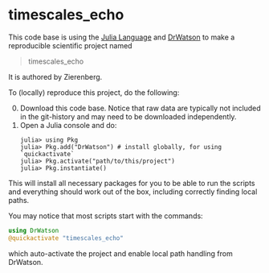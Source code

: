 # timescales_echo

This code base is using the [Julia Language](https://julialang.org/) and
[DrWatson](https://juliadynamics.github.io/DrWatson.jl/stable/)
to make a reproducible scientific project named
> timescales_echo

It is authored by Zierenberg.

To (locally) reproduce this project, do the following:

0. Download this code base. Notice that raw data are typically not included in the
   git-history and may need to be downloaded independently.
1. Open a Julia console and do:
   ```
   julia> using Pkg
   julia> Pkg.add("DrWatson") # install globally, for using `quickactivate`
   julia> Pkg.activate("path/to/this/project")
   julia> Pkg.instantiate()
   ```

This will install all necessary packages for you to be able to run the scripts and
everything should work out of the box, including correctly finding local paths.

You may notice that most scripts start with the commands:
```julia
using DrWatson
@quickactivate "timescales_echo"
```
which auto-activate the project and enable local path handling from DrWatson.
